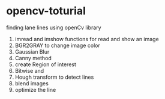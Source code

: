 ﻿# opencv-toturial
finding lane lines using openCv library
1. imread and imshow functions for read and show an image
2. BGR2GRAY to change image color
3. Gaussian Blur
4. Canny method
5. create Region of interest
6. Bitwise and 
7. Hough transform to detect lines
8. blend images
9. optimize the line
